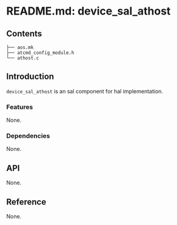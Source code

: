 # README.md: device_sal_athost

## Contents

```shell
├── aos.mk
├── atcmd_config_module.h
└── athost.c
```

## Introduction

`device_sal_athost` is an sal component for hal implementation.


### Features

None.

### Dependencies

None.

## API

None.

## Reference

None.
